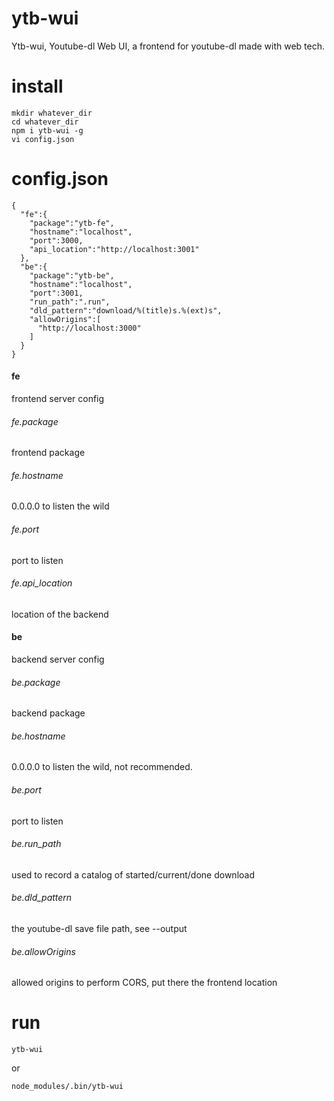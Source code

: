 
ytb-wui
========

Ytb-wui, Youtube-dl Web UI, a frontend for youtube-dl made with web tech.

install
========

````
mkdir whatever_dir
cd whatever_dir
npm i ytb-wui -g
vi config.json
````

config.json
========

````
{
  "fe":{
    "package":"ytb-fe",
    "hostname":"localhost",
    "port":3000,
    "api_location":"http://localhost:3001"
  },
  "be":{
    "package":"ytb-be",
    "hostname":"localhost",
    "port":3001,
    "run_path":".run",
    "dld_pattern":"download/%(title)s.%(ext)s",
    "allowOrigins":[
      "http://localhost:3000"
    ]
  }
}
````

#### fe
frontend server config

###### fe.package
frontend package

###### fe.hostname
0.0.0.0 to listen the wild

###### fe.port
port to listen

###### fe.api_location
location of the backend

#### be
backend server config

###### be.package
backend package

###### be.hostname
0.0.0.0 to listen the wild, not recommended.

###### be.port
port to listen

###### be.run_path
used to record a catalog of started/current/done download

###### be.dld_pattern
the youtube-dl save file path, see --output

###### be.allowOrigins
allowed origins to perform CORS, put there the frontend location


run
========

````
ytb-wui
````

or

````
node_modules/.bin/ytb-wui
````
